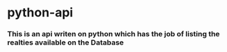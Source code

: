 # python-api


### This is an api writen on python which has the job of listing the realties available on the Database
